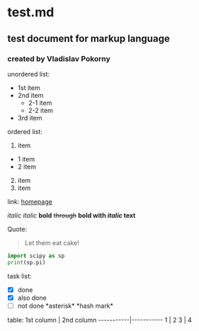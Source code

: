 # test.md
## test document for markup language
### created by Vladislav Pokorny

unordered list:
* 1st item
* 2nd item
  * 2-1 item
  * 2-2 item
* 3rd item

ordered list:
1. item
  * 1 item
  * 2 item
2. item
3. item

link: [homepage](www.fzu.cz/~pokornyv)

*italic* _italic_ **bold** ~~through~~ **bold with *italic* text**

Quote:
> Let them eat cake!

```python
import scipy as sp
print(sp.pi)
```

task list:
- [x] done
- [x] also done
- [ ] not done \*asterisk\* \*hash mark\*

table:
1st column | 2nd column
-----------|-----------
1 | 2
3 | 4
